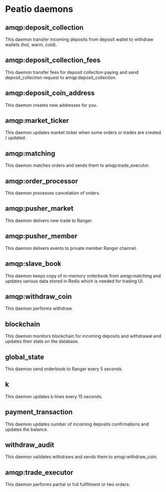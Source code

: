 # Peatio daemons

## amqp:deposit_collection

This daemon transfer incoming deposits from deposit wallet to withdraw wallets (hot, warm, cold).

## amqp:deposit_collection_fees

This daemon transfer fees for deposit collection paying and send deposit_collection request to amqp:deposit_collection.

## amqp:deposit_coin_address

This daemon creates new addresses for you.

## amqp:market_ticker

This daemon updates market ticker when some orders or trades are created / updated.

## amqp:matching

This daemon matches orders and sends them to amqp:trade_executor.

## amqp:order_processor

This daemon processes cancelation of orders.

## amqp:pusher_market

This daemon delivers new trade to Ranger.

## amqp:pusher_member

This daemon delivers events to private member Ranger channel.

## amqp:slave_book

This daemon keeps copy of in-memory orderbook from amqp:matching and updates various data stored in Redis which is needed for trading UI.

## amqp:withdraw_coin

This daemon performs withdraw.

## blockchain

This daemon monitors blockchain for incoming deposits and withdrawal and updates their state on the database.

## global_state

This daemon send orderbook to Ranger every 5 seconds.

## k

This daemon updates k-lines every 15 seconds.

## payment_transaction

This daemon updates number of incoming deposits confirmations and updates the balance.

## withdraw_audit

This daemon validates withdraws and sends them to amqp:withdraw_coin.

## amqp:trade_executor

This daemon performs partial or full fullfilment or two orders.
